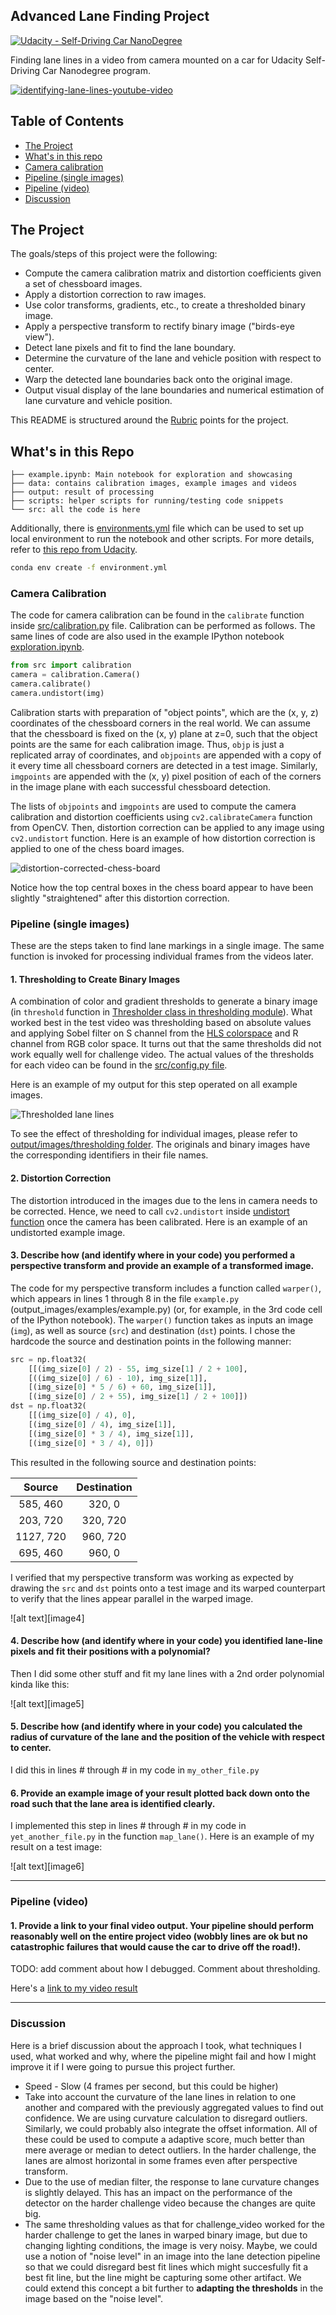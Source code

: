 ## Advanced Lane Finding Project
[![Udacity - Self-Driving Car NanoDegree](https://s3.amazonaws.com/udacity-sdc/github/shield-carnd.svg)](http://www.udacity.com/drive)

Finding lane lines in a video from camera mounted on a car for Udacity Self-Driving Car Nanodegree program.

[![identifying-lane-lines-youtube-video](http://img.youtube.com/vi/bdHtsbaUso8/0.jpg)](http://www.youtube.com/watch?v=bdHtsbaUso8 "Finding Lane Lines for Autonomous Driving")

## Table of Contents
* [The Project](#the-project)
* [What's in this repo](#what's-in-this-repo)
* [Camera calibration](#camera-calibration)
* [Pipeline (single images)](#pipeline-(single-images))
* [Pipeline (video)](#pipeline-(video))
* [Discussion](#discussion) 

## The Project

The goals/steps of this project were the following:

* Compute the camera calibration matrix and distortion coefficients given a set of chessboard images.
* Apply a distortion correction to raw images.
* Use color transforms, gradients, etc., to create a thresholded binary image.
* Apply a perspective transform to rectify binary image ("birds-eye view").
* Detect lane pixels and fit to find the lane boundary.
* Determine the curvature of the lane and vehicle position with respect to center.
* Warp the detected lane boundaries back onto the original image.
* Output visual display of the lane boundaries and numerical estimation of lane curvature and vehicle position.

This README is structured around the [Rubric](https://review.udacity.com/#!/rubrics/571/view) points for the project.

## What's in this Repo

```
├── example.ipynb: Main notebook for exploration and showcasing
├── data: contains calibration images, example images and videos
├── output: result of processing
├── scripts: helper scripts for running/testing code snippets
└── src: all the code is here
```

Additionally, there is [environments.yml](environment.yml) file which can be used to set up
local environment to run the notebook and other scripts. For more details, refer to [this repo from
Udacity](https://github.com/udacity/CarND-Term1-Starter-Kit.git).

```bash
conda env create -f environment.yml
```


<a name="camera-calibration"></a>
### Camera Calibration

The code for camera calibration can be found in the `calibrate` function inside [src/calibration.py](src/calibration.py) 
file. Calibration can be performed as follows. The same lines of code are also used in the example IPython notebook [exploration.ipynb](exploration.ipynb).

```python
from src import calibration
camera = calibration.Camera()
camera.calibrate()
camera.undistort(img)
```

Calibration starts with preparation of "object points", which are the (x, y, z) coordinates of the chessboard corners 
in the real world. We can assume that the chessboard is fixed on the (x, y) plane at z=0, such that the object points 
are the same for each calibration image.  Thus, `objp` is just a replicated array of coordinates, and `objpoints` are 
appended with a copy of it every time all chessboard corners are detected in a test image. Similarly, `imgpoints` are
appended with the (x, y) pixel position of each of the corners in the image plane with each successful chessboard 
detection.  

The lists of `objpoints` and `imgpoints` are used to compute the camera calibration and distortion coefficients using
`cv2.calibrateCamera` function from OpenCV. Then, distortion correction can be applied to any image using 
`cv2.undistort` function. Here is an example of how distortion correction is applied to one of the chess board images.
 
![distortion-corrected-chess-board](output/images/calibration/distortion-correction-chess-board.jpg)

Notice how the top central boxes in the chess board appear to have been slightly "straightened" after this
distortion correction.


### Pipeline (single images)

These are the steps taken to find lane markings in a single image. The same function is invoked for processing
individual frames from the videos later.


#### 1. Thresholding to Create Binary Images

A combination of color and gradient thresholds to generate a binary image (in `threshold` function in [Thresholder class in thresholding module](src/thresholding.py)). What worked best in the test video was thresholding based on absolute values and applying Sobel filter on S channel from the [HLS colorspace](https://en.wikipedia.org/wiki/HLS_color_space) and R channel from RGB color space. It turns out that the same thresholds did not work equally well for challenge video. The actual values of the thresholds for each video can be found in the [src/config.py file](src/config.py).

Here is an example of my output for this step operated on all example images.

![Thresholded lane lines](output/images/thresholding/thresholded-examples.jpg)

To see the effect of thresholding for individual images, please refer to [output/images/thresholding folder](output/images/thresholding). The originals and binary images have the corresponding identifiers in their file names.


#### 2. Distortion Correction

The distortion introduced in the images due to the lens in camera needs to be corrected. Hence, we need to call 
`cv2.undistort` inside [undistort function](src/calibration.py) once the camera has been calibrated. Here is an example
of an undistorted example image.


#### 3. Describe how (and identify where in your code) you performed a perspective transform and provide an example of a transformed image.

The code for my perspective transform includes a function called `warper()`, which appears in lines 1 through 8 in the file `example.py` (output_images/examples/example.py) (or, for example, in the 3rd code cell of the IPython notebook).  The `warper()` function takes as inputs an image (`img`), as well as source (`src`) and destination (`dst`) points.  I chose the hardcode the source and destination points in the following manner:

```python
src = np.float32(
    [[(img_size[0] / 2) - 55, img_size[1] / 2 + 100],
    [((img_size[0] / 6) - 10), img_size[1]],
    [(img_size[0] * 5 / 6) + 60, img_size[1]],
    [(img_size[0] / 2 + 55), img_size[1] / 2 + 100]])
dst = np.float32(
    [[(img_size[0] / 4), 0],
    [(img_size[0] / 4), img_size[1]],
    [(img_size[0] * 3 / 4), img_size[1]],
    [(img_size[0] * 3 / 4), 0]])
```

This resulted in the following source and destination points:

| Source        | Destination   | 
|:-------------:|:-------------:| 
| 585, 460      | 320, 0        | 
| 203, 720      | 320, 720      |
| 1127, 720     | 960, 720      |
| 695, 460      | 960, 0        |

I verified that my perspective transform was working as expected by drawing the `src` and `dst` points onto a test image and its warped counterpart to verify that the lines appear parallel in the warped image.

![alt text][image4]

#### 4. Describe how (and identify where in your code) you identified lane-line pixels and fit their positions with a polynomial?

Then I did some other stuff and fit my lane lines with a 2nd order polynomial kinda like this:

![alt text][image5]

#### 5. Describe how (and identify where in your code) you calculated the radius of curvature of the lane and the position of the vehicle with respect to center.

I did this in lines # through # in my code in `my_other_file.py`

#### 6. Provide an example image of your result plotted back down onto the road such that the lane area is identified clearly.

I implemented this step in lines # through # in my code in `yet_another_file.py` in the function `map_lane()`.  Here is an example of my result on a test image:

![alt text][image6]

---

### Pipeline (video)

#### 1. Provide a link to your final video output.  Your pipeline should perform reasonably well on the entire project video (wobbly lines are ok but no catastrophic failures that would cause the car to drive off the road!).

TODO: add comment about how I debugged. Comment about thresholding.

Here's a [link to my video result](./project_video.mp4)

---

### Discussion

Here is a brief discussion about the approach I took, what techniques I used, what worked and why, where the pipeline 
might fail and how I might improve it if I were going to pursue this project further.

* Speed - Slow (4 frames per second, but this could be higher)
* Take into account the curvature of the lane lines in relation to one another and compared with the previously aggregated values to find
  out confidence. We are using curvature calculation to disregard outliers. Similarly, we could probably also integrate 
  the offset information. All of these could be used to compute a adaptive score, much better than mere
  average or median to detect outliers. In the harder challenge, the lanes are almost 
                                          horizontal in some frames even after perspective transform.
* Due to the use of median filter, the response to lane curvature changes is slightly delayed. This has an impact
 on the performance of the detector on the harder challenge video because the changes are quite big. 
* The same thresholding values as that for challenge_video worked for the harder challenge to get the lanes in
warped binary image, but due to changing lighting conditions, the image is very noisy. Maybe, we could use a notion of
"noise level" in an image into the lane detection pipeline so that we could disregard best fit lines which might
succesfully fit a best fit line, but the line might be capturing some other artifact. We could extend this concept a bit further
to **adapting the thresholds** in the image based on the "noise level".
 
